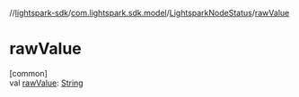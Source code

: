 //[lightspark-sdk](../../../index.md)/[com.lightspark.sdk.model](../index.md)/[LightsparkNodeStatus](index.md)/[rawValue](raw-value.md)

# rawValue

[common]\
val [rawValue](raw-value.md): [String](https://kotlinlang.org/api/latest/jvm/stdlib/kotlin/-string/index.html)
